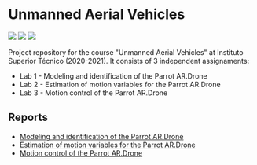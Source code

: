 # Unmanned Aerial Vehicles

<p>
    <img src="https://img.shields.io/badge/ubuntu-v20.04-blue"/>
    <img src="https://img.shields.io/badge/matlab-R2020a-orange"/>
    <img src="https://img.shields.io/badge/Simulink-v10.1-orange"/>
</p>

Project repository for the course "Unmanned Aerial Vehicles" at Instituto Superior Técnico (2020-2021).
It consists of 3 independent assignaments:
- Lab 1 - Modeling and identification of the Parrot AR.Drone
- Lab 2 - Estimation of motion variables for the Parrot AR.Drone
- Lab 3 - Motion control of the Parrot AR.Drone

## Reports
- [Modeling and identification of the Parrot AR.Drone](/Reports/lab1_report.pdf)
- [Estimation of motion variables for the Parrot AR.Drone](/Reports/lab2_report.pdf)
- [Motion control of the Parrot AR.Drone](/Reports/lab3_report.pdf)